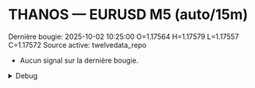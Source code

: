 # THANOS — EURUSD M5 (auto/15m)
Dernière bougie: 2025-10-02 10:25:00  O=1.17564  H=1.17579  L=1.17557  C=1.17572
Source active: twelvedata_repo

- Aucun signal sur la dernière bougie.

<details><summary>Debug</summary>

- TD_API_KEY manquant.

</details>